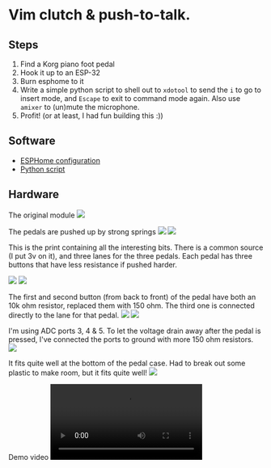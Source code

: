 # Vim clutch & push-to-talk.

## Steps
1. Find a Korg piano foot pedal
2. Hook it up to an ESP-32
3. Burn esphome to it
4. Write a simple python script to shell out to `xdotool` to send the `i` to go to insert mode, and `Escape` to exit to command mode again. Also use `amixer` to (un)mute the microphone.
5. Profit! (or at least, I had fun building this :))

## Software
- [ESPHome configuration](kludges.yaml)
- [Python script](kludge.py)


## Hardware

The original module
![](hw-pics/20210313_204116.jpg)

The pedals are pushed up by strong springs
![](hw-pics/20210314_193318.jpg)
![](hw-pics/20210314_194012.jpg)

This is the print containing all the interesting bits.
There is a common source (I put 3v on it), and three lanes for the three pedals.
Each pedal has three buttons that have less resistance if pushed harder.

![](hw-pics/20210314_194553.jpg)
![](hw-pics/20210314_194609.jpg)

The first and second button (from back to front) of the pedal have both an 10k ohm resistor, replaced them with 150 ohm.
The third one is connected directly to the lane for that pedal.
![](hw-pics/20210314_194751.jpg)
![](hw-pics/20210317_195439.jpg)

I'm using ADC ports 3, 4 & 5.
To let the voltage drain away after the pedal is pressed, I've connected the ports to ground with more 150 ohm resistors.
![](hw-pics/20210317_195508.jpg)

It fits quite well at the bottom of the pedal case. Had to break out some plastic to make room, but it fits quite well!
![](hw-pics/20210317_201044.jpg)

Demo video
![](hw-pics/20210317_203102.mp4)
